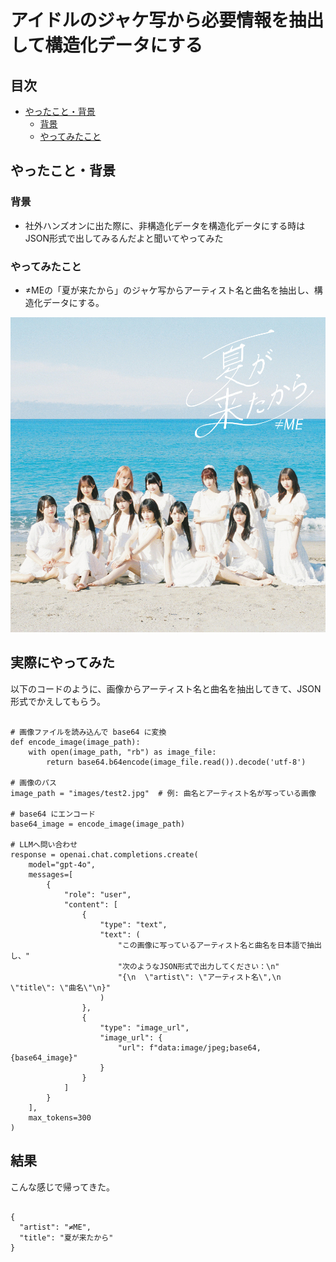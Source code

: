 
# アイドルのジャケ写から必要情報を抽出して構造化データにする

## 目次

- [やったこと・背景](##やったこと・背景)
    - [背景](#背景)
    - [やってみたこと](やってみたこと)
    
## やったこと・背景

### 背景

- 社外ハンズオンに出た際に、非構造化データを構造化データにする時はJSON形式で出してみるんだよと聞いてやってみた

### やってみたこと

- ≠MEの「夏が来たから」のジャケ写からアーティスト名と曲名を抽出し、構造化データにする。

![image](test2.jpg)


## 実際にやってみた

以下のコードのように、画像からアーティスト名と曲名を抽出してきて、JSON形式でかえしてもらう。

<pre><code>
# 画像ファイルを読み込んで base64 に変換
def encode_image(image_path):
    with open(image_path, "rb") as image_file:
        return base64.b64encode(image_file.read()).decode('utf-8')

# 画像のパス
image_path = "images/test2.jpg"  # 例: 曲名とアーティスト名が写っている画像

# base64 にエンコード
base64_image = encode_image(image_path)

# LLMへ問い合わせ
response = openai.chat.completions.create(
    model="gpt-4o",
    messages=[
        {
            "role": "user",
            "content": [
                {
                    "type": "text",
                    "text": (
                        "この画像に写っているアーティスト名と曲名を日本語で抽出し、"
                        "次のようなJSON形式で出力してください：\n"
                        "{\n  \"artist\": \"アーティスト名\",\n  \"title\": \"曲名\"\n}"
                    )
                },
                {
                    "type": "image_url",
                    "image_url": {
                        "url": f"data:image/jpeg;base64,{base64_image}"
                    }
                }
            ]
        }
    ],
    max_tokens=300
)
</code></pre>

## 結果

こんな感じで帰ってきた。

<pre><code>
{
  "artist": "≠ME",
  "title": "夏が来たから"
}
</code></pre>


